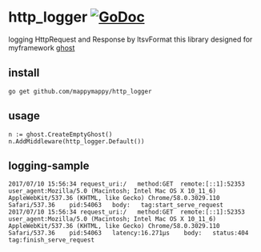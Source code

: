 http_logger [![GoDoc](http://godoc.org/github.com/mappymappy/http_logger?status.svg)](http://godoc.org/github.com/mappymappy/http_logger)
======
logging HttpRequest and Response by ltsvFormat
this library designed for myframework [ghost](https://github.com/mappymappy/ghost)

## install

```
go get github.com/mappymappy/http_logger
```

## usage

```
n := ghost.CreateEmptyGhost()
n.AddMiddleware(http_logger.Default())
```


## logging-sample

```
2017/07/10 15:56:34 request_uri:/	method:GET	remote:[::1]:52353	user_agent:Mozilla/5.0 (Macintosh; Intel Mac OS X 10_11_6) AppleWebKit/537.36 (KHTML, like Gecko) Chrome/58.0.3029.110 Safari/537.36	pid:54063	body:	tag:start_serve_request
2017/07/10 15:56:34 request_uri:/	method:GET	remote:[::1]:52353	user_agent:Mozilla/5.0 (Macintosh; Intel Mac OS X 10_11_6) AppleWebKit/537.36 (KHTML, like Gecko) Chrome/58.0.3029.110 Safari/537.36	pid:54063	latency:16.271µs	body:	status:404	tag:finish_serve_request
```
